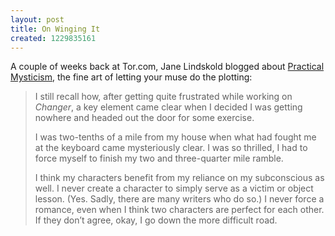 ```yaml
---
layout: post
title: On Winging It
created: 1229835161
---
```

A couple of weeks back at Tor.com, Jane Lindskold blogged about [Practical Mysticism](http://www.tor.com/index.php?option=com_content&view=blog&id=9638), the fine art of letting your muse do the plotting:

> I still recall how, after getting quite frustrated while working on *Changer*, a key element came clear when I decided I was getting nowhere and headed out the door for some exercise.
>
>I was two-tenths of a mile from my house when what had fought me at the keyboard came mysteriously clear.<!--break--> I was so thrilled, I had to force myself to finish my two and three-quarter mile ramble.
>
>I think my characters benefit from my reliance on my subconscious as well. I never create a character to simply serve as a victim or object lesson. (Yes. Sadly, there are many writers who do so.) I never force a romance, even when I think two characters are perfect for each other. If they don’t agree, okay, I go down the more difficult road.

